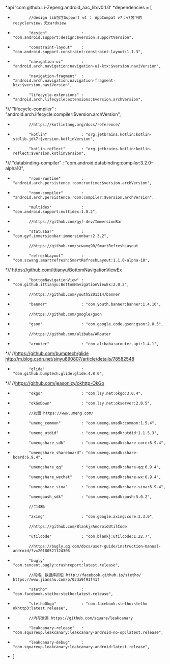 *api 'com.github.Li-Zepeng:android_aac_lib:v0.1.0'
*dependencies = [
*            //design lib包含Support v4 ； AppCompat v7；v7包下的recyclerview，无cardview
*            "design"               : "com.android.support:design:$version.supportVersion",
*            "constraint-layout"    : "com.android.support.constraint:constraint-layout:1.1.3",
*            "navigation-ui"        : "android.arch.navigation:navigation-ui-ktx:$version.naviVersion",
*            "navigation-fragment"  : "android.arch.navigation:navigation-fragment-ktx:$version.naviVersion",
*            "lifecycle-extensions" : "android.arch.lifecycle:extensions:$version.archVersion",
*//            "lifecycle-compiler"   : "android.arch.lifecycle:compiler:$version.archVersion",
*            //https://kotlinlang.org/docs/reference/
*            "kotlin"               : "org.jetbrains.kotlin:kotlin-stdlib-jdk7:$version.kotlinVersion",
*            "kotlin-reflect"       : "org.jetbrains.kotlin:kotlin-reflect:$version.kotlinVersion",
*//            "databinding-compiler" : "com.android.databinding:compiler:3.2.0-alpha10",
*            "room-runtime"         : "android.arch.persistence.room:runtime:$version.archVersion",
*            "room-compiler"        : "android.arch.persistence.room:compiler:$version.archVersion",
*            "multidex"             : "com.android.support:multidex:1.0.2",
*            //https://github.com/gyf-dev/ImmersionBar
*            "statusbar"            : "com.gyf.immersionbar:immersionbar:2.3.2",
*            //https://github.com/scwang90/SmartRefreshLayout
*            "refreshLayout"        : "com.scwang.smartrefresh:SmartRefreshLayout:1.1.0-alpha-18",
*//            https://github.com/ittianyu/BottomNavigationViewEx
*            "bottomNavigationView" : "com.github.ittianyu:BottomNavigationViewEx:2.0.2",
*            //https://github.com/youth5201314/banner
*            "banner"               : "com.youth.banner:banner:1.4.10",
*            //https://github.com/google/gson
*            "gson"                 : "com.google.code.gson:gson:2.8.5",
*            //https://github.com/alibaba/ARouter
*            "arouter"              : "com.alibaba:arouter-api:1.4.1",
*//            //https://github.com/bumptech/glide  http://m.blog.csdn.net/sinyu890807/article/details/78582548
*            "glide"                : "com.github.bumptech.glide:glide:4.8.0",
*//            //https://github.com/jeasonlzy/okhttp-OkGo
*            "okgo"                 : "com.lzy.net:okgo:3.0.4",
*            "okGoDown"             : "com.lzy.net:okserver:2.0.5",
*            //友盟 https://www.umeng.com/
*            "umeng_common"         : "com.umeng.umsdk:common:1.5.4",
*            "umeng_utdid"          : "com.umeng.umsdk:utdid:1.1.5.3",
*            "umengshare_sdk"       : "com.umeng.umsdk:share-core:6.9.4",
*            "umengshare_shareboard": "com.umeng.umsdk:share-board:6.9.4",
*            "umengshare_qq"        : "com.umeng.umsdk:share-qq:6.9.4",
*            "umengshare_wechat"    : "com.umeng.umsdk:share-wx:6.9.4",
*            "umengshare_sina"      : "com.umeng.umsdk:share-sina:6.9.4",
*            "umengpush_sdk"        : "com.umeng.umsdk:push:5.0.2",
*            //二维码
*            "zxing"                : "com.google.zxing:core:3.3.0",
*            //https://github.com/Blankj/AndroidUtilCode
*            "utilcode"             : "com.blankj:utilcode:1.22.7",
*            //https://bugly.qq.com/docs/user-guide/instruction-manual-android/?v=20180521124306
*            "bugly"                : "com.tencent.bugly:crashreport:latest.release",
*            //网络、数据库抓包 http://facebook.github.io/stetho/    https://www.jianshu.com/p/03da9f91f41f
*            "stetho"               : "com.facebook.stetho:stetho:latest.release",
*            "stethoOkgo"           : "com.facebook.stetho:stetho-okhttp3:latest.release",
*            //内存泄漏 https://github.com/square/leakcanary
*            "leakcanary-release"   : "com.squareup.leakcanary:leakcanary-android-no-op:latest.release",
*            "leakcanary-debug"     : "com.squareup.leakcanary:leakcanary-android:latest.release",
*    ]